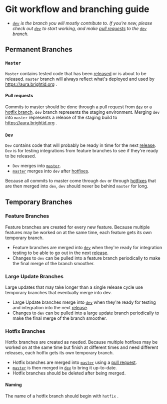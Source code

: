 # Git workflow and branching guide

* _[`dev`](#dev) is the branch you will mostly contribute to.  If you're new, please check out [`dev`](#dev) to start working, and make [pull requests](#pull-requests) to the [`dev`](#dev) branch._

## Permanent Branches

### `Master`

`Master` contains tested code that has been [released](#releases) or is about to be released. `master` branch will always reflect what's deployed and used by https://aura.brightid.org .

#### Pull requests

Commits to master should be done through a pull request from [`dev`](#dev) or a [hotfix branch](#hotfix-branches). `dev` branch represents the staging environment. Merging `dev` into `master` represents a release of the staging build to https://aura.brightid.org .

### `Dev`

`Dev` contains code that will probably be ready in time for the next [release](#releases). `Dev` is for testing integrations from feature branches to see if they're ready to be released.

* `Dev` merges into [`master`](#master).
* [`master`](#master) merges into `dev` after [hotfixes](#hotfix-branches).

Because all commits to master come through `dev` or through [hotfixes](#hotfix-branches) that are then merged into `dev`, `dev` should never be behind `master` for long.

## Temporary Branches 

### Feature Branches

Feature branches are created for every new feature. Because multiple features may be worked on at the same time, each feature gets its own temporary branch.

* Feature branches are merged into [`dev`](#dev) when they're ready for integration testing to be able to go out in the next [release](#releases).
* Changes to `dev` can be pulled into a feature branch periodically to make the final merge of the branch smoother.

### Large Update Branches

Large updates that may take longer than a single release cycle use temporary branches that eventually merge into dev. 

* Large Update branches merge into [`dev`](#dev) when they're ready for testing and integration into the next [release](#releases).
* Changes to `dev` can be pulled into a large update branch periodically to make the final merge of the branch smoother.

### Hotfix Branches

Hotfix branches are created as needed. Because multiple hotfixes may be worked on at the same time but finish at different times and need different releases, each hotfix gets its own temporary branch.

* Hotfix branches are merged into [`master`](#master) using a [pull request](#pull-requests).
* [`master`](#master) is then merged in [`dev`](#dev) to bring it up-to-date.
* Hotfix branches should be deleted after being merged.

#### Naming

The name of a hotfix branch should begin with `hotfix` .
